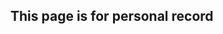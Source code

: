 ## This page is for personal record

<!---

# The M33 SURVEY: II. Mira Variables

### This repository contains the codes for the Mira search project using *I* - band observations.

_________________________
_________________________

- ```GPcodes``` contains two packages initially designed by ```xxx(20xx)```. 
   - ```cpp``` is the C++ version of a Gaussian Process model periodogram.
   - ```r_v2``` is the R package of the same periodogram.
   - Both packages need the support of ```Armadillo```. R version can be used as interactive plotting or trouble shooting purposes. While C++ version can be used for massive calculation on cluster.

- ```MasseyVI``` Some simple script to read the M33 catalog from [the Local Group Survey](http://www2.lowell.edu/users/massey/lgsurvey.html).
- ```code.phasei``` is for the data reduction purpose. It includes the step-to-step photometry procedures using DAOPHOT/ALLSTAR/ALLFRAME toolkit.
- ```rf_model``` performs Random Forest classification of Miras and non-Miras.
- ```sim_ofiles``` generates simulated light curves of known classes.
- ```sc_get_spec``` applies Gaussian Process periodogram on light curves using cluster to obtain frequency spectra.
- ```sc_ext_ftrs``` extracts some features from the spectra and light curves to aid the classification.
- ```mira_cata_sampsize``` studies the classification results. 
   - ```vis_inspect_source``` is a piece of PHP-based tool designed to perform interactive inspection on figures using web browser. It can be used for other similar visual inspections without significant modification.

-->
   
